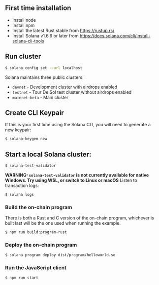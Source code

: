 ## First time installation

- Install node
- Install npm
- Install the latest Rust stable from https://rustup.rs/
- Install Solana v1.6.6 or later from
  https://docs.solana.com/cli/install-solana-cli-tools



## Run cluster

```bash
$ solana config set --url localhost

```
Solana maintains three public clusters:
- `devnet` - Development cluster with airdrops enabled
- `testnet` - Tour De Sol test cluster without airdrops enabled
- `mainnet-beta` -  Main cluster


## Create CLI Keypair

If this is your first time using the Solana CLI, you will need to generate a new keypair:

```bash
$ solana-keygen new
```

## Start a local Solana cluster:
```bash
$ solana-test-validator
```
**WARNING: `solana-test-validator` is not currently available for native Windows.  Try using WSL, or switch to Linux or macOS**
Listen to transaction logs:
```bash
$ solana logs
```


### Build the on-chain program

There is both a Rust and C version of the on-chain program, whichever is built
last will be the one used when running the example.

```bash
$ npm run build:program-rust
```


### Deploy the on-chain program

```bash
$ solana program deploy dist/program/helloworld.so
```

### Run the JavaScript client

```bash
$ npm run start
```